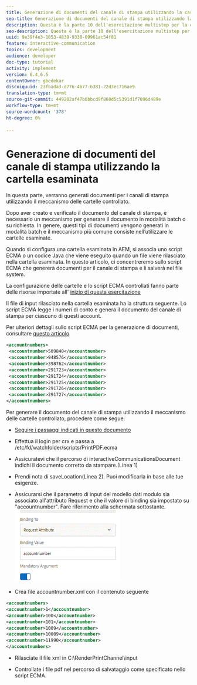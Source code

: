 ```yaml
---
title: Generazione di documenti del canale di stampa utilizzando la cartella esaminata
seo-title: Generazione di documenti del canale di stampa utilizzando la cartella esaminata
description: Questa è la parte 10 dell'esercitazione multistep per la creazione del primo documento di comunicazione interattiva per il canale di stampa. In questa parte, verranno generati documenti per i canali di stampa utilizzando il meccanismo delle cartelle controllato.
seo-description: Questa è la parte 10 dell'esercitazione multistep per la creazione del primo documento di comunicazione interattiva per il canale di stampa. In questa parte, verranno generati documenti per i canali di stampa utilizzando il meccanismo delle cartelle controllato.
uuid: 9e39f4e3-1053-4839-9338-09961ac54f81
feature: interactive-communication
topics: development
audience: developer
doc-type: tutorial
activity: implement
version: 6.4,6.5
contentOwner: gbedekar
discoiquuid: 23fbada3-d776-4b77-b381-22d3ec716ae9
translation-type: tm+mt
source-git-commit: 449202af47b6bbcd9f860d5c5391d1f7096d489e
workflow-type: tm+mt
source-wordcount: '378'
ht-degree: 0%

---
```



# Generazione di documenti del canale di stampa utilizzando la cartella esaminata

In questa parte, verranno generati documenti per i canali di stampa utilizzando il meccanismo delle cartelle controllato.

Dopo aver creato e verificato il documento del canale di stampa, è necessario un meccanismo per generare il documento in modalità batch o su richiesta. In genere, questi tipi di documenti vengono generati in modalità batch e il meccanismo più comune consiste nell’utilizzare le cartelle esaminate.

Quando si configura una cartella esaminata in AEM, si associa uno script ECMA o un codice Java che viene eseguito quando un file viene rilasciato nella cartella esaminata. In questo articolo, ci concentreremo sullo script ECMA che genererà documenti per il canale di stampa e li salverà nel file system.

La configurazione delle cartelle e lo script ECMA controllati fanno parte delle risorse importate all&#39; [inizio di questa esercitazione](introduction.md)

Il file di input rilasciato nella cartella esaminata ha la struttura seguente. Lo script ECMA legge i numeri di conto e genera il documento del canale di stampa per ciascuno di questi account.

Per ulteriori dettagli sullo script ECMA per la generazione di documenti, consultare [questo articolo](/help/forms/interactive-communications/generating-interactive-communications-print-document-using-api-tutorial-use.md)

```xml
<accountnumbers>
 <accountnumber>509840</accountnumber>
 <accountnumber>948576</accountnumber>
 <accountnumber>398762</accountnumber>
 <accountnumber>291723</accountnumber>
 <accountnumber>291724</accountnumber>
 <accountnumber>291725</accountnumber>
 <accountnumber>291726</accountnumber>
 <accountnumber>291727</accountnumber>
</accountnumbers>
```

Per generare il documento del canale di stampa utilizzando il meccanismo delle cartelle controllato, procedere come segue:

* [Seguire i passaggi indicati in questo documento](/help/forms/adaptive-forms/service-user-tutorial-develop.md)

* Effettua il login per crx e passa a /etc/fd/watchfolder/scripts/PrintPDF.ecma

* Assicuratevi che il percorso di interactiveCommunicationsDocument indichi il documento corretto da stampare.(Linea 1)
* Prendi nota di saveLocation(Linea 2). Puoi modificarla in base alle tue esigenze.
* Assicurarsi che il parametro di input del modello dati modulo sia associato all&#39;attributo Request e che il valore di binding sia impostato su &quot;accountnumber&quot;. Fare riferimento alla schermata sottostante.
   ![request](assets/requestattributeprintchannel.gif)

* Crea file accountnumber.xml con il contenuto seguente

```xml
<accountnumbers>
<accountnumber>1</accountnumber>
<accountnumber>100</accountnumber>
<accountnumber>101</accountnumber>
<accountnumber>1009</accountnumber>
<accountnumber>10009</accountnumber>
<accountnumber>11990</accountnumber>
</accountnumbers>
```

* Rilasciate il file xml in C:\RenderPrintChannel\input

* Controllate i file pdf nel percorso di salvataggio come specificato nello script ECMA.




